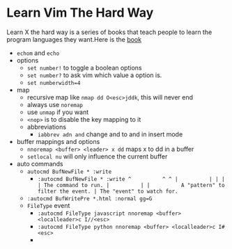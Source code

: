 # Learn Vim The Hard Way

Learn X the hard way is a series of books that teach people to learn 
the program languages they want.Here is the [book](https://learnvimscriptthehardway.stevelosh.com/)

- `echom` and `echo`
- options
    - `set number!` to toggle a boolean options
    - `set number?` to ask vim which value a option is.
    - `set numberwidth=4`
- map 
    - recursive map like `nmap dd O<esc>jddk`, this will never end
    - always use `noremap`
    - use `unmap` if you want
    - `<nop>` is to disable the key mapping to it 
    - abbreviations
        - `iabbrev adn and` change and to and in insert mode
- buffer mappings and options
    - `nnoremap <buffer> <leader> x dd` maps x to dd in a buffer
    - `setlocal nu` will only influence the current buffer
- auto commands
    -  `autocmd BufNewFile * :write`
        - `:autocmd BufNewFile * :write
             ^          ^ ^
             |          | |
             |          | The command to run.
             |          |
             |          A "pattern" to filter the event.
             |
             The "event" to watch for.`
    - `:autocmd BufWritePre *.html :normal gg=G`
    - `FileType` event
        - `:autocmd FileType javascript nnoremap <buffer> <localleader>c I//<esc>`
        - `:autocmd FileType python nnoremap <buffer> <localleader>c I#<esc>`
        - 
